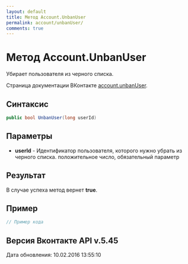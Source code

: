 ```yaml
---
layout: default
title: Метод Account.UnbanUser
permalink: account/unbanUser/
comments: true
---
```

# Метод Account.UnbanUser
Убирает пользователя из черного списка.

Страница документации ВКонтакте [account.unbanUser](https://vk.com/dev/account.unbanUser).

## Синтаксис
``` csharp
public bool UnbanUser(long userId)
```

## Параметры
+ **userId** - Идентификатор пользователя, которого нужно убрать из черного списка. положительное число, обязательный параметр

## Результат
В случае успеха метод вернет **true**.

## Пример
``` csharp
// Пример кода
```

## Версия Вконтакте API v.5.45
Дата обновления: 10.02.2016 13:55:10
